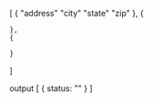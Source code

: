 
[
    {
        "address"
        "city"
        "state"
        "zip"
    }, 
    {

    }, 
    {

    }
]


output 
[
    {
        status: ""
    }
]